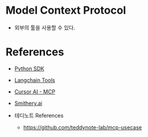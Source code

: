 # Model Context Protocol 

- 외부의 툴을 사용할 수 있다. 


# References 

- [Python SDK](https://github.com/modelcontextprotocol/python-sdk)
- [Langchain Tools](https://python.langchain.com/docs/integrations/tools)
- [Cursor AI - MCP](https://apidog.com/kr/blog/cursor-ai-mcp/)
- [Smithery.ai](https://smithery.ai/)

- 테디노트 References 
  - https://github.com/teddynote-lab/mcp-usecase
